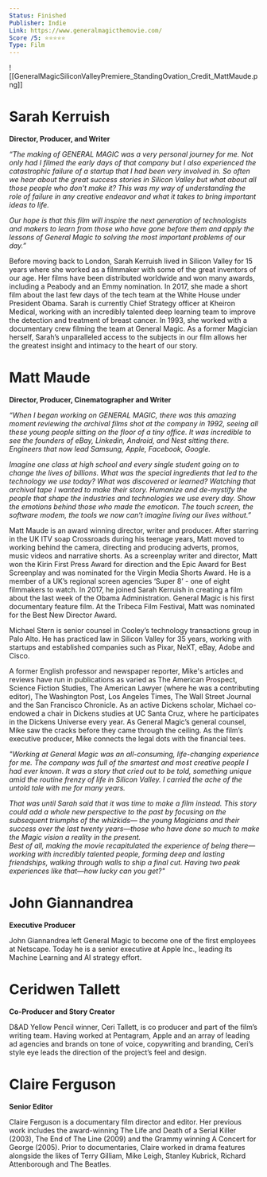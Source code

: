 ```yaml
---
Status: Finished
Publisher: Indie
Link: https://www.generalmagicthemovie.com/
Score /5: ⭐️⭐️⭐️⭐️⭐️
Type: Film
---
```

![[GeneralMagicSiliconValleyPremiere_StandingOvation_Credit_MattMaude.png]]

# **Sarah Kerruish**

**Director, Producer, and Writer**

_“The making of GENERAL MAGIC was a very personal journey for me. Not only had I filmed the early days of that company but I also experienced the catastrophic failure of a startup that I had been very involved in. So often we hear about the great success stories in Silicon Valley but what about all those people who don't make it? This was my way of understanding the role of failure in any creative endeavor and what it takes to bring important ideas to life._

_Our hope is that this film will inspire the next generation of technologists and makers to learn from those who have gone before them and apply the lessons of General Magic to solving the most important problems of our day.”_

Before moving back to London, Sarah Kerruish lived in Silicon Valley for 15 years where she worked as a filmmaker with some of the great inventors of our age. Her films have been distributed worldwide and won many awards, including a Peabody and an Emmy nomination. In 2017, she made a short film about the last few days of the tech team at the White House under President Obama. Sarah is currently Chief Strategy officer at Kheiron Medical, working with an incredibly talented deep learning team to improve the detection and treatment of breast cancer. In 1993, she worked with a documentary crew filming the team at General Magic. As a former Magician herself, Sarah’s unparalleled access to the subjects in our film allows her the greatest insight and intimacy to the heart of our story.

# **Matt Maude**

**Director, Producer, Cinematographer and Writer**

_“When I began working on GENERAL MAGIC, there was this amazing moment reviewing the archival films shot at the company in 1992, seeing all these young people sitting on the floor of a tiny office. It was incredible to see the founders of eBay, Linkedin, Android, and Nest sitting there. Engineers that now lead Samsung, Apple, Facebook, Google._

_Imagine one class at high school and every single student going on to change the lives of billions. What was the special ingredients that led to the technology we use today? What was discovered or learned? Watching that archival tape I wanted to make their story. Humanize and de-mystify the people that shape the industries and technologies we use every day. Show the emotions behind those who made the emoticon. The touch screen, the software modem, the tools we now can’t imagine living our lives without.”_

Matt Maude is an award winning director, writer and producer. After starring in the UK ITV soap Crossroads during his teenage years, Matt moved to working behind the camera, directing and producing adverts, promos, music videos and narrative shorts. As a screenplay writer and director, Matt won the Kirin First Press Award for direction and the Epic Award for Best Screenplay and was nominated for the Virgin Media Shorts Award. He is a member of a UK’s regional screen agencies ‘Super 8’ - one of eight filmmakers to watch. In 2017, he joined Sarah Kerruish in creating a film about the last week of the Obama Administration. General Magic is his first documentary feature film. At the Tribeca Film Festival, Matt was nominated for the Best New Director Award.

Michael Stern is senior counsel in Cooley’s technology transactions group in Palo Alto. He has practiced law in Silicon Valley for 35 years, working with startups and established companies such as Pixar, NeXT, eBay, Adobe and Cisco.

A former English professor and newspaper reporter, Mike's articles and reviews have run in publications as varied as The American Prospect, Science Fiction Studies, The American Lawyer (where he was a contributing editor), The Washington Post, Los Angeles Times, The Wall Street Journal and the San Francisco Chronicle. As an active Dickens scholar, Michael co-endowed a chair in Dickens studies at UC Santa Cruz, where he participates in the Dickens Universe every year. As General Magic’s general counsel, Mike saw the cracks before they came through the ceiling. As the film’s executive producer, Mike connects the legal dots with the financial tees.

_"Working at General Magic was an all-consuming, life-changing experience for me. The company was full of the smartest and most creative people I had ever known. It was a story that cried out to be told, something unique amid the routine frenzy of life in Silicon Valley. I carried the ache of the untold tale with me for many years._

_That was until Sarah said that it was time to make a film instead. This story could add a whole new perspective to the past by focusing on the subsequent triumphs of the whizkids— the young Magicians and their success over the last twenty years—those who have done so much to make the Magic vision a reality in the present._  
_Best of all, making the movie recapitulated the experience of being there—working with incredibly talented people, forming deep and lasting friendships, walking through walls to ship a final cut. Having two peak experiences like that—how lucky can you get?"_  

# **John Giannandrea**

**Executive Producer**

John Giannandrea left General Magic to become one of the first employees at Netscape. Today he is a senior executive at Apple Inc., leading its Machine Learning and AI strategy effort.

# **Ceridwen Tallett**

**Co-Producer and Story Creator**

D&AD Yellow Pencil winner, Ceri Tallett, is co producer and part of the film’s writing team. Having worked at Pentagram, Apple and an array of leading ad agencies and brands on tone of voice, copywriting and branding, Ceri’s style eye leads the direction of the project’s feel and design.

# **Claire Ferguson**

**Senior Editor**

Claire Ferguson is a documentary film director and editor. Her previous work includes the award-winning The Life and Death of a Serial Killer (2003), The End of The Line (2009) and the Grammy winning A Concert for George (2005). Prior to documentaries, Claire worked in drama features alongside the likes of Terry Gilliam, Mike Leigh, Stanley Kubrick, Richard Attenborough and The Beatles.